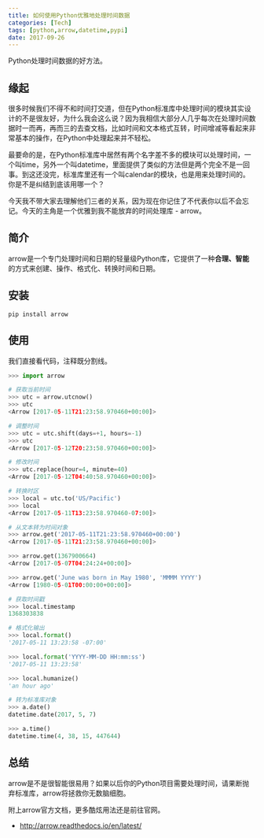 ```yaml
---
title: 如何使用Python优雅地处理时间数据
categories: [Tech]
tags: [python,arrow,datetime,pypi]
date: 2017-09-26
---
```


Python处理时间数据的好方法。

<!-- more -->

## 缘起

很多时候我们不得不和时间打交道，但在Python标准库中处理时间的模块其实设计的不是很友好，为什么我会这么说？因为我相信大部分人几乎每次在处理时间数据时一而再，再而三的去查文档，比如时间和文本格式互转，时间增减等看起来非常基本的操作，在Python中处理起来并不轻松。

最要命的是，在Python标准库中居然有两个名字差不多的模块可以处理时间，一个叫time，另外一个叫datetime，里面提供了类似的方法但是两个完全不是一回事。到这还没完，标准库里还有一个叫calendar的模块，也是用来处理时间的。你是不是纠结到底该用哪一个？

今天我不带大家去理解他们三者的关系，因为现在你记住了不代表你以后不会忘记。今天的主角是一个优雅到我不能放弃的时间处理库 - arrow。

## 简介

arrow是一个专门处理时间和日期的轻量级Python库，它提供了一种**合理、智能**的方式来创建、操作、格式化、转换时间和日期。

## 安装

```shell
pip install arrow
```

## 使用

我们直接看代码，注释既分割线。

```python
>>> import arrow

# 获取当前时间
>>> utc = arrow.utcnow()
>>> utc
<Arrow [2017-05-11T21:23:58.970460+00:00]>

# 调整时间
>>> utc = utc.shift(days=+1, hours=-1)
>>> utc
<Arrow [2017-05-12T20:23:58.970460+00:00]>

# 修改时间
>>> utc.replace(hour=4, minute=40)
<Arrow [2017-05-12T04:40:58.970460+00:00]>

# 转换时区
>>> local = utc.to('US/Pacific')
>>> local
<Arrow [2017-05-11T13:23:58.970460-07:00]>

# 从文本转为时间对象
>>> arrow.get('2017-05-11T21:23:58.970460+00:00')
<Arrow [2017-05-11T21:23:58.970460+00:00]>

>>> arrow.get(1367900664)
<Arrow [2017-05-07T04:24:24+00:00]>

>>> arrow.get('June was born in May 1980', 'MMMM YYYY')
<Arrow [1980-05-01T00:00:00+00:00]>

# 获取时间戳
>>> local.timestamp
1368303838

# 格式化输出
>>> local.format()
'2017-05-11 13:23:58 -07:00'

>>> local.format('YYYY-MM-DD HH:mm:ss')
'2017-05-11 13:23:58'

>>> local.humanize()
'an hour ago'

# 转为标准库对象
>>> a.date()
datetime.date(2017, 5, 7)

>>> a.time()
datetime.time(4, 38, 15, 447644)
```



## 总结

arrow是不是很智能很易用？如果以后你的Python项目需要处理时间，请果断抛弃标准库，arrow将拯救你无数脑细胞。

附上arrow官方文档，更多酷炫用法还是前往官网。

- http://arrow.readthedocs.io/en/latest/
